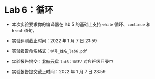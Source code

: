 # Lab 6：循环

- 本次实验要求你的编译器在 lab 5 的基础上支持 `while` 循环、`continue` 和 `break` 语句。

- 实验评测截止时间：2022 年 1 月 7 日 23:59

- 实验报告命名格式：`学号_姓名_lab6.pdf`

- 实验报告提交：[北航云盘](https://bhpan.buaa.edu.cn:443/link/413EA0802B7A7627A6B5112531C40772) `lab6：循环/` 对应班级目录中

- 实验报告提交截止时间：2022 年 1 月 7 日 23:59
